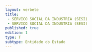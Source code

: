 ```yaml
---
layout: verbete
title:
 - SERVICO SOCIAL DA INDUSTRIA (SESI)
 - SERVICO SOCIAL DA INDUSTRIA (SESI)
published: true
edition: 1  
type: T
subtype: Entidade do Estado
---
```


